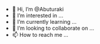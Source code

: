 - 👋 Hi, I’m @Abuturaki
- 👀 I’m interested in ...
- 🌱 I’m currently learning ...
- 💞️ I’m looking to collaborate on ...
- 📫 How to reach me ...

<!---
Abuturaki/Abuturaki is a ✨ special ✨ repository because its `README.md` (this file) appears on your GitHub profile.
You can click the Preview link to take a look at your changes.
--->
